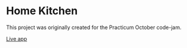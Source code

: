 # Home Kitchen
This project was originally created for the Practicum October code-jam.

[Live app](http://bar-amit.github.io/home-kitchen)
